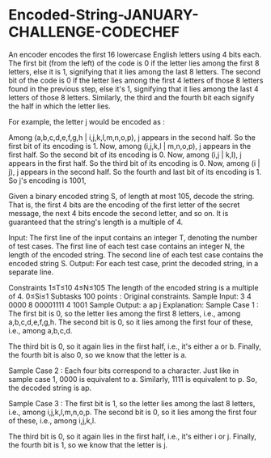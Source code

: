 # Encoded-String-JANUARY-CHALLENGE-CODECHEF

An encoder encodes the first 16 lowercase English letters using 4 bits each. The first bit (from the left) of the code is 0 if the letter lies among the first 8 letters, else it is 1, signifying that it lies among the last 8 letters. The second bit of the code is 0 if the letter lies among the first 4 letters of those 8 letters found in the previous step, else it's 1, signifying that it lies among the last 4 letters of those 8 letters. Similarly, the third and the fourth bit each signify the half in which the letter lies.

For example, the letter j would be encoded as :

Among (a,b,c,d,e,f,g,h | i,j,k,l,m,n,o,p), j appears in the second half. So the first bit of its encoding is 1.
Now, among (i,j,k,l | m,n,o,p), j appears in the first half. So the second bit of its encoding is 0.
Now, among (i,j | k,l), j appears in the first half. So the third bit of its encoding is 0.
Now, among (i | j), j appears in the second half. So the fourth and last bit of its encoding is 1.
So j's encoding is 1001,

Given a binary encoded string S, of length at most 105, decode the string. That is, the first 4 bits are the encoding of the first letter of the secret message, the next 4 bits encode the second letter, and so on. It is guaranteed that the string's length is a multiple of 4.

Input:
The first line of the input contains an integer T, denoting the number of test cases.
The first line of each test case contains an integer N, the length of the encoded string.
The second line of each test case contains the encoded string S.
Output:
For each test case, print the decoded string, in a separate line.

Constraints
1≤T≤10
4≤N≤105
The length of the encoded string is a multiple of 4.
0≤Si≤1
Subtasks
100 points : Original constraints.
Sample Input:
3
4
0000
8
00001111
4
1001
Sample Output:
a
ap
j
Explanation:
Sample Case 1 :
The first bit is 0, so the letter lies among the first 8 letters, i.e., among a,b,c,d,e,f,g,h. The second bit is 0, so it lies among the first four of these, i.e., among a,b,c,d.

The third bit is 0, so it again lies in the first half, i.e., it's either a or b. Finally, the fourth bit is also 0, so we know that the letter is a.

Sample Case 2 :
Each four bits correspond to a character. Just like in sample case 1, 0000 is equivalent to a. Similarly, 1111 is equivalent to p. So, the decoded string is ap.

Sample Case 3 :
The first bit is 1, so the letter lies among the last 8 letters, i.e., among i,j,k,l,m,n,o,p. The second bit is 0, so it lies among the first four of these, i.e., among i,j,k,l.

The third bit is 0, so it again lies in the first half, i.e., it's either i or j. Finally, the fourth bit is 1, so we know that the letter is j.
